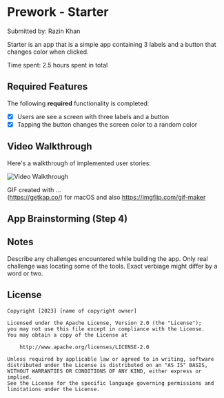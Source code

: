 
# Prework - Starter

Submitted by: Razin Khan

Starter is an app that is a simple app containing 3 labels and a button that changes color when clicked.

Time spent: 2.5 hours spent in total

## Required Features

The following **required** functionality is completed:

- [x] Users are see a screen with three labels and a button
- [x] Tapping the button changes the screen color to a random color
 
## Video Walkthrough

Here's a walkthrough of implemented user stories:

<img src='https://i.imgflip.com/7x2vmb.gif' title='Video Walkthrough' width='' alt='Video Walkthrough' />


GIF created with ...  
(https://getkap.co/) for macOS
and also https://imgflip.com/gif-maker


## App Brainstorming (Step 4)

## Notes

Describe any challenges encountered while building the app.
    Only real challenge was locating some of the tools. Exact verbiage might differ by a word or two. 

## License

    Copyright [2023] [name of copyright owner]

    Licensed under the Apache License, Version 2.0 (the "License");
    you may not use this file except in compliance with the License.
    You may obtain a copy of the License at

        http://www.apache.org/licenses/LICENSE-2.0

    Unless required by applicable law or agreed to in writing, software
    distributed under the License is distributed on an "AS IS" BASIS,
    WITHOUT WARRANTIES OR CONDITIONS OF ANY KIND, either express or implied.
    See the License for the specific language governing permissions and
    limitations under the License.
